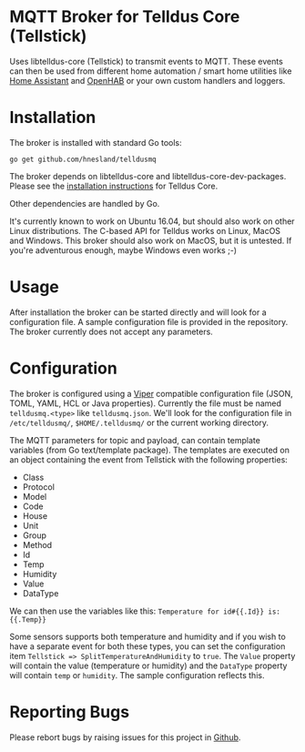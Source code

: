 # MQTT Broker for Telldus Core (Tellstick)
Uses libtelldus-core (Tellstick) to transmit events to MQTT. These events can then be used from different home automation / smart home utilities like [Home Assistant](https://home-assistant.io/) and [OpenHAB](http://www.openhab.org/) or your own custom handlers and loggers.

# Installation
The broker is installed with standard Go tools:
```
go get github.com/hnesland/telldusmq
```

The broker depends on libtelldus-core and libtelldus-core-dev-packages. Please see the [installation instructions](http://developer.telldus.com/wiki/TellStickInstallationUbuntu) for Telldus Core. 

Other dependencies are handled by Go. 

It's currently known to work on Ubuntu 16.04, but should also work on other Linux distributions. The C-based API for Telldus works on Linux, MacOS and Windows. This broker should also work on MacOS, but it is untested. If you're adventurous enough, maybe Windows even works ;-)

# Usage

After installation the broker can be started directly and will look for a configuration file. A sample configuration file is provided in the repository. The broker currently does not accept any parameters.

# Configuration

The broker is configured using a [Viper](https://github.com/spf13/viper) compatible configuration file (JSON, TOML, YAML, HCL or Java properties). Currently the file must be named `telldusmq.<type>` like `telldusmq.json`. We'll look for the configuration file in `/etc/telldusmq/`, `$HOME/.telldusmq/` or the current working directory.

The MQTT parameters for topic and payload, can contain template variables (from Go text/template package). The templates are executed on an object containing the event from Tellstick with the following properties:

  - Class
  - Protocol
  - Model
  - Code
  - House
  - Unit
  - Group
  - Method
  - Id
  - Temp
  - Humidity
  - Value
  - DataType

We can then use the variables like this: `Temperature for id#{{.Id}} is: {{.Temp}}`

Some sensors supports both temperature and humidity and if you wish to have a separate event for both these types, you can set the configuration item `Tellstick => SplitTemperatureAndHumidity` to `true`. The `Value` property will contain the value (temperature or humidity) and the `DataType` property will contain `temp` or `humidity`. The sample configuration reflects this.

# Reporting Bugs

Please rebort bugs by raising issues for this project in [Github](https://github.com/hnesland/telldusmq/issues).


